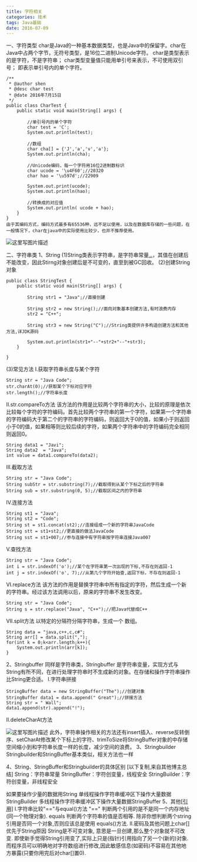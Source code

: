 ```yaml
---
title: 字符相关
categories: 技术
tags: Java基础
date: 2016-07-09
---
```

一、字符类型
char是Java的一种基本数据类型，也是Java中的保留字。char在Java中占两个字节，无符号类型，是16位二进制Unicode字符。
char是类型表示的是字符，不是字符串；
char类型变量值只能用单引号来表示，不可使用双引号；
即表示单引号内的单个字符。<!--more-->

```
/**
 * @author shen
 * @desc char test
 * @date 2016年7月15日
 */
public class CharTest {
	public static void main(String[] args) {
		
		//单引号内的单个字符
		char test = 'C';
		System.out.println(test);
		
		//数组
		char cha[] = {'J','a','v','a'};
		System.out.println(cha);
		
		//Unicode编码，每一个字符用16位2进制数标识
		char ucode = '\u4F60';//20320
		char hao = '\u597d';//22909
		
		System.out.print(ucode);
		System.out.println(hao);
		
		//转换成的对应值
		System.out.println( ucode + hao);
	}
}
由于其编码方式，编码方式最多有65536种，远不足以使用，以及在数据库存储的一些问题，在一般情况下，char在java中的实际使用比较少，也并不推荐使用。
```
![这里写图片描述](http://img.blog.csdn.net/20160720005324976)


二、字符串类
1、String
(1)String类表示字符串，是字符串常量<a style="font-size:2px" href="http://baike.baidu.com/link?url=oXsjqHFvRV9jz1IVzi2ootperjJLDiv14Bi5m3f08Pg7qy4W0PTNOBMC422g_hEFMiU-rrpGjDAGHxHgLNKpdK" target="_blank">(另:常量池)</a>，其值在创建后不能改变，因此Stirng对象创建后是不可变的，直至到被GC回收。
(2)创建String对象

```
public class StringTest {
	public static void main(String[] args) {
		
		String str1 = "Java";//直接创建
		
		String str2 = new String();//面向对象基本创建方法,有时浪费内存
		str2 = "C++";
		
		String str3 = new String("C");//String类提供许多构造创建方法和其他方法,详JDK源码
		
		System.out.println(str1+"--"+str2+"--"+str3);
	}
	
}
```
(3)常见方法
I.获取字符串长度与某个字符

```
String str = "Java Code";
str.charAt(0);//获取某个下标对应字符
str.length();//字符串长度
```

II.str.compareTo方法
	该方法的作用是比较两个字符串的大小，比较的原理是依次比较每个字符的字符编码。首先比较两个字符串的第一个字符，如果第一个字符串的字符编码大于第二个的字符串的字符编码，则返回大于0的值，如果小于则返回小于0的值，如果相等则比较后续的字符，如果两个字符串中的字符编码完全相同则返回0。

```
String data1 = "Javi";
String data2  = "Java";
int value = data1.compareTo(data2);
```

III.截取方法

```
String str = "Java Code";
String subStr = str.substring(7);//截取得到从某个下标之后的字符串
String sub = str.substring(0, 5);//截取区间之内的字符串
```
IV.连接方法

```
String st1 = "Java";
String st2 = "Code";
String st = st1.concat(st2);//连接组成一个新的字符串JavaCode
String stt = st1+st2;//更直接的做法JavaCode
String sst = st1+007;//参与连接中有字符串按字符串连接Java007
```

V.查找方法

```
String str = "Java Code";
int i = str.indexOf('o');//某个在字符串第一次出现的下标,不存在则返回-1
int j = str.indexOf('o', 7);//从第几个字符开始查,返回下标，不存在则返回-1
```
VI.replace方法
	该方法的作用是替换字符串中所有指定的字符，然后生成一个新的字符串。经过该方法调用以后，原来的字符串不发生改变。
```
String str = "Java Code";
String s = str.replace("Java", "C++");//把Java代替成C++
```

VII.split方法
	以特定的分隔符分隔字符串，生成一个 数组。
	

```
String data = "java,c++,c,c#";
String arr[] = data.split(",");
for(int k = 0;k<arr.length;k++){
	System.out.println(arr[k]);
}
```

2、Stringbuffer 
	同样是字符串类，Stringbuffer 是字符串变量，实现方式与String有所不同，在进行处理字符串时不生成新的对象。在存储和操作字符串操作比String更合适。
I.字符串拼接

```
StringBuffer data = new StringBuffer("The");//创建对象
StringBuffer data1 = data.append(" Great");//拼接方法
String str = " Wall";
data1.append(str).append("!");
```
II.deleteCharAt方法

![这里写图片描述](http://img.blog.csdn.net/20160724035037353)
此外，字符串操作相关的方法还有insert插入、reverse反转倒序、setCharAt修改某个下标上的字符、trimToSize将StringBuffer对象的中存储空间缩小到和字符串长度一样的长度，减少空间的浪费。
3、Stringbuilder
	Stringbuilder和StringBuffer基本类似，相关方法也一样

4、String、StringBuffer和Stringbuilder的具体区别
[以下复制,来自其他博主总结]
String：字符串常量
StringBuffer：字符创变量，线程安全
StringBuilder：字符创变量，非线程安全

如果要操作少量的数据用String
单线程操作字符串缓冲区下操作大量数据StringBuilder
多线程操作字符串缓冲区下操作大量数据StringBuffer
5、其他<a href="http://blog.csdn.net/renfufei/article/details/14448147" target="_blank">[引用]</a>
I.字符串比较"=="与equal()方法
"==" 判断两个引用的是不是同一个内存地址(同一个物理对象).
equals 判断两个字符串的值是否相等.
除非你想判断两个string引用是否同一个对象,否则应该总是使用 equals()方法.
II.密码及其他问题上char[]优先于String原因
	String是不可变对象, 意思是一旦创建,那么整个对象就不可改变. 即使新手觉得String引用变了,实际上只是(指针)引用指向了另一个(新的)对象.
	而程序员可以明确地对字符数组进行修改,因此敏感信息(如密码)不容易在其他地方暴露(只要你用完后对char[]置0).
